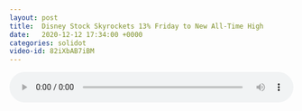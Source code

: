 ```yaml
---
layout: post
title:  Disney Stock Skyrockets 13% Friday to New All-Time High
date:   2020-12-12 17:34:00 +0000
categories: solidot
video-id: 82iXbAB7iBM
---
```


<audio src="/assets/30c7ac0d282b1eb456e92bbca74c6d07.mp3" style="width: 100%;" controls></audio>

